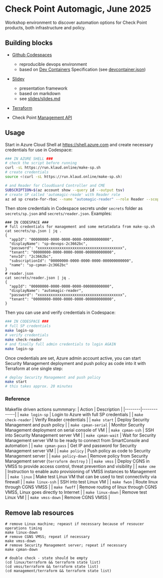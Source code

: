 # Check Point Automagic, June 2025

Workshop environment to discover automation options for Check Point products, both infrastructure and policy.

## Building blocks

* [Github Codespaces](https://docs.github.com/en/codespaces)
    * reproducible devops environment
    * based on [Dev Containers](https://containers.dev/) Specification (see [devcontainer.json](.devcontainer/devcontainer.json))

* [Slidev](https://sli.dev/)
    * presentation framework
    * based on markdown
    * see [slides/slides.md](slides/slides.md)

* [Terraform](https://www.terraform.io/)
* Check Point [Management API](https://sc1.checkpoint.com/documents/latest/APIs/index.html#)
    
## Usage

Start in Azure Cloud Shell at https://shell.azure.com and create necessary credentials for use in Codespace:

```bash
### IN AZURE SHELL ###
# check the script before running
curl -sL https://run.klaud.online/make-sp.sh
# create credentials
source <(curl -sL https://run.klaud.online/make-sp.sh)

# and Reader for CloudGuard Controller and CME
SUBSCRIPTION=$(az account show --query id --output tsv)
# create SP called 'automagic-reade' with Reader role
az ad sp create-for-rbac --name "automagic-reader" --role Reader --scopes /subscriptions/$SUBSCRIPTION
```

Then store credentials in Codespace secrets under `secrets` folder as `secrets/sp.json` and `secrets/reader.json`. Examples:
```shell
### IN CODESPACE ###
# full credentials for management and some metatadata from make-sp.sh
cat secrets/sp.json | jq .
{
  "appId": "00000000-0000-0000-0000-000000000000",
  "displayName": "sp-devops-2c3662bc",
  "password": "xxxxxxxxxxxxxxxxxxxxxxxxxxxxxxxxxxxxxxx",
  "tenant": "00000000-0000-0000-0000-000000000000",
  "envId": "2c3662bc",
  "subscriptionId": "00000000-0000-0000-0000-000000000000",
  "name": "sp-cpman-2c3662bc"
}
# reader.json
cat secrets/reader.json | jq .
{
  "appId": "00000000-0000-0000-0000-000000000000",
  "displayName": "automagic-reader",
  "password": "xxxxxxxxxxxxxxxxxxxxxxxxxxxxxxxxxxxxxxx",             
  "tenant": "00000000-0000-0000-0000-000000000000",
}
```
Then you can use and verify credentials in Codespace:
```bash
### IN CODESPACE ###
# full SP credentials
make login-sp
# verify credentials
make check-reader
# and finally full admin credentials to login AGAIN
make login-sp
```

Once credentials are set, Azure admin account active, you can start Security Management deployment and push policy as code into it with Terraform at one single step:
```bash
# deploy Security Management and push policy
make start
# this takes approx. 20 minutes
```

### Reference

Makefile driven actions summmary:
| Action | Description |
|--------|-------------|
| `make login-sp` | Login to Azure with full SP credentials |
| `make check-reader` | Verify Reader credentials |
| `make start` | Deploy Security Management and push policy |
| `make cpman-serial` | Monitor Security Management deployment on serial console of VM |
| `make cpman-ssh` | SSH into Security Management server VM |
| `make cpman-wait` | Wait for Security Management server VM to be ready to connect from SmartConsole and automation |
| `make cpman-pass` | Get IP and password for Security Management server VM |
| `make policy` | Push policy as code to Security Management server |
| `make policy-down` | Remove policy from Security Management server (`terraform destroy` ) |
| `make vmss` | Deploy CGNS in VMSS to provide access control, threat prevention and visibility |
| `make cme` | Instruction to enable auto provisioning of VMSS instances to Management |
| `make linux` | Make test Linux VM that can be used to test connectivity via firewall |
| `make linux-ssh` | SSH into test Linux VM |
| `make fwon` | Route linux through CGNS VMSS |
| `make fwoff` | Remove routing of linux through CGNS VMSS, Linux goes directly to Internet |
| `make linux-down` | Remove test Linux VM |
| `make vmss-down` | Remove CGNS VMSS |

## Remove lab resources

```shell
# remove Linux machine; repeast if necessary because of resoucer operations timing
make linux-down
# remove CGNS VMSS; repeat if necessary 
make vmss-down
# remove Security Management server; repeat if necessary
make cpman-down

# double check - state should be empty
(cd linux/terraform && terraform state list)
(cd vmss/terraform && terraform state list)
(cd management/terraform && terraform state list)
```